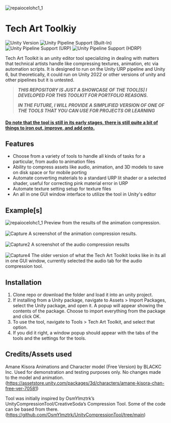 ![repaiocelohc1_1](https://github.com/user-attachments/assets/693fcc33-2a41-48dd-95ba-0e4fda3ded75)

# Tech Art Toolkiy

![Unity Version](https://img.shields.io/badge/Unity-6000.0.27%27LTS%2B-blueviolet?logo=unity)
![Unity Pipeline Support (Built-In)](https://img.shields.io/badge/BiRP_✔️-darkgreen?logo=unity)
![Unity Pipeline Support (URP)](https://img.shields.io/badge/URP_✔️-blue?logo=unity)
![Unity Pipeline Support (HDRP)](https://img.shields.io/badge/HDRP_✔️-darkred?logo=unity)

Tech Art Toolkit is an unity editor tool specializing in dealing with matters that technical artists handle like compressing textures, animation, etc via automation scripts.
It is designed to run on the Unity URP pipeline and Unity 6, but theoretically, it could run on Unity 2022 or other versions of unity and other pipelines but it is untested.

> ***THIS REPOSITORY IS JUST A SHOWCASE OF THE TOOL[S] I DEVELOPED FOR THIS TOOLKIT FOR PORTFOLIO REASONS.***
>
> ***IN THE FUTURE, I WILL PROVIDE A SIMPLIFIED VERSION OF ONE OF THE TOOLS THAT YOU CAN USE FOR PROJECTS OR LEARNING***

#### <ins>Do note that the tool is still in its early stages, there is still quite a bit of things to iron out, improve, and add onto.</ins>

## Features
- Choose from a variety of tools to handle all kinds of tasks for a particular, from audio to animation files
- Ability to compress assets like audio, animation, and 3D models to save on disk space or for mobile porting
- Automate converting materials to a standard URP lit shader or a selected shader, useful for correcting pink material error in URP
- Automate texture setting setup for texture files
- An all in one GUI window interface to utilize the tool in Unity's editor

## Example[s]
![repaiocelohc1_1](https://github.com/user-attachments/assets/693fcc33-2a41-48dd-95ba-0e4fda3ded75)
Preview from the results of the animation compression.
<br>
<br>
![Capture](https://github.com/user-attachments/assets/2564d9c6-039e-4e45-8f19-20d7b806d039)
A screenshot of the animation compression results.
<br>
<br>
![Capture2](https://github.com/user-attachments/assets/869924e7-b3b0-4f3c-b6eb-de218337cbe2)
A screenshot of the audio compression results
<br>
<br>
![Capture4](https://github.com/user-attachments/assets/96043bbc-2423-4251-9d63-e11fb2f18e9e)
The older version of what the Tech Art Toolkit looks like in its all in one GUI window, currently selected the audio tab for the audio compression tool.
<br>

## Installation
1. Clone repo or download the folder and load it into an unity project.
2. If installing from a Unity package, navigate to Assets > Import Packages, select the Unity package, and open it. A popup will appear showing the contents of the package. Choose to import everything from the package and click OK.
3. To use the tool, navigate to Tools > Tech Art Toolkit, and select that option.
4. If you did it right, a window popup should appear with the tabs of the tools and the settings for the tools.

## Credits/Assets used
Amane Kisora Animations and Character model (Free Version) by BLACKC Inc. Used for demonstration and testing purposes only. No changes made to the model and animation. (https://assetstore.unity.com/packages/3d/characters/amane-kisora-chan-free-ver-70581)

Tool was initially inspired by OsmYlmztrk’s UnityCompressionTool/CreativeSoda’s Compression Tool. Some of the code can be based from there. (https://github.com/OsmYlmztrk/UnityCompressionTool/tree/main)
